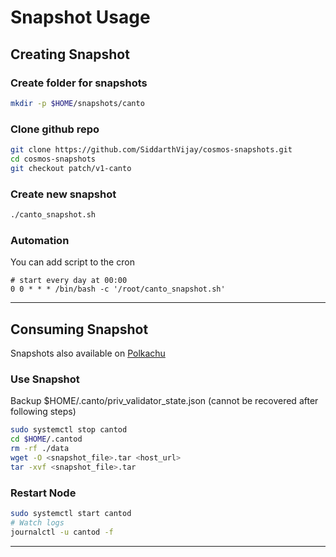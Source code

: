 # Snapshot Usage

## Creating Snapshot

### Create folder for snapshots
```bash
mkdir -p $HOME/snapshots/canto
```

### Clone github repo 
```bash
git clone https://github.com/SiddarthVijay/cosmos-snapshots.git
cd cosmos-snapshots
git checkout patch/v1-canto
```

### Create new snapshot  
```bash
./canto_snapshot.sh
```

### Automation  
You can add script to the cron  
```cron
# start every day at 00:00
0 0 * * * /bin/bash -c '/root/canto_snapshot.sh'
```
---

## Consuming Snapshot
Snapshots also available on [Polkachu](https://polkachu.com/tendermint_snapshots/canto)

### Use Snapshot
Backup $HOME/.canto/priv_validator_state.json (cannot be recovered after following steps)

```bash
sudo systemctl stop cantod
cd $HOME/.cantod
rm -rf ./data
wget -O <snapshot_file>.tar <host_url>
tar -xvf <snapshot_file>.tar 
```

### Restart Node
```bash
sudo systemctl start cantod
# Watch logs
journalctl -u cantod -f
```
---
